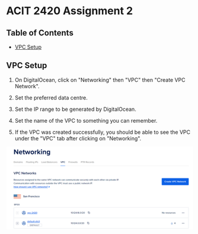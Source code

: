 # ACIT 2420 Assignment 2

## Table of Contents

- [VPC Setup](#vpc-setup)

## VPC Setup

1. On DigitalOcean, click on "Networking" then "VPC" then "Create VPC Network".

2. Set the preferred data centre.

3. Set the IP range to be generated by DigitalOcean.

4. Set the name of the VPC to something you can remember.

5. If the VPC was created successfully, you should be able to see the VPC under the "VPC" tab after clicking on "Networking".

![viewing created VPC](images/ss1.png)








